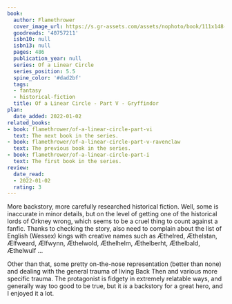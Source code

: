 ```yaml
---
book:
  author: Flamethrower
  cover_image_url: https://s.gr-assets.com/assets/nophoto/book/111x148-bcc042a9c91a29c1d680899eff700a03.png
  goodreads: '40757211'
  isbn10: null
  isbn13: null
  pages: 486
  publication_year: null
  series: Of a Linear Circle
  series_position: 5.5
  spine_color: '#dad2bf'
  tags:
  - fantasy
  - historical-fiction
  title: Of a Linear Circle - Part V - Gryffindor
plan:
  date_added: 2022-01-02
related_books:
- book: flamethrower/of-a-linear-circle-part-vi
  text: The next book in the series.
- book: flamethrower/of-a-linear-circle-part-v-ravenclaw
  text: The previous book in the series.
- book: flamethrower/of-a-linear-circle-part-i
  text: The first book in the series.
review:
  date_read:
  - 2022-01-02
  rating: 3
---
```


More backstory, more carefully researched historical fiction. Well, some is inaccurate in minor details, but on the
level of getting one of the historical lords of Orkney wrong, which seems to be a cruel thing to count against a fanfic. 
Thanks to checking the story, also need to complain about the list of English (Wessex) kings with creative names such as
Æthelred, Æthelstan, Ælfweard, Ælfwynn, Æthelwold, Æthelhelm, Æthelberht, Æthelbald, Æthelwulf …

Other than that, some pretty on-the-nose representation (better than none) and dealing with the general trauma of living
Back Then and various more specific trauma. The protagonist is fidgety in extremely relatable ways, and generally way
too good to be true, but it *is* a backstory for a great hero, and I enjoyed it a lot.

